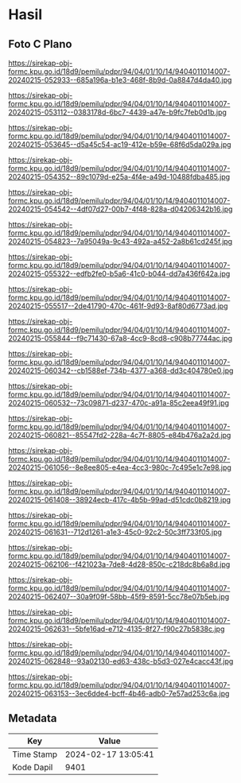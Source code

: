 # Hasil

## Foto C Plano

https://sirekap-obj-formc.kpu.go.id/18d9/pemilu/pdpr/94/04/01/10/14/9404011014007-20240215-052933--685a196a-b1e3-468f-8b9d-0a8847d4da40.jpg

https://sirekap-obj-formc.kpu.go.id/18d9/pemilu/pdpr/94/04/01/10/14/9404011014007-20240215-053112--0383178d-6bc7-4439-a47e-b9fc7feb0d1b.jpg

https://sirekap-obj-formc.kpu.go.id/18d9/pemilu/pdpr/94/04/01/10/14/9404011014007-20240215-053645--d5a45c54-ac19-412e-b59e-68f6d5da029a.jpg

https://sirekap-obj-formc.kpu.go.id/18d9/pemilu/pdpr/94/04/01/10/14/9404011014007-20240215-054352--89c1079d-e25a-4f4e-a49d-10488fdba485.jpg

https://sirekap-obj-formc.kpu.go.id/18d9/pemilu/pdpr/94/04/01/10/14/9404011014007-20240215-054542--4df07d27-00b7-4f48-828a-d04206342b16.jpg

https://sirekap-obj-formc.kpu.go.id/18d9/pemilu/pdpr/94/04/01/10/14/9404011014007-20240215-054823--7a95049a-9c43-492a-a452-2a8b61cd245f.jpg

https://sirekap-obj-formc.kpu.go.id/18d9/pemilu/pdpr/94/04/01/10/14/9404011014007-20240215-055322--edfb2fe0-b5a6-41c0-b044-dd7a436f642a.jpg

https://sirekap-obj-formc.kpu.go.id/18d9/pemilu/pdpr/94/04/01/10/14/9404011014007-20240215-055517--2de41790-470c-461f-9d93-8af80d6773ad.jpg

https://sirekap-obj-formc.kpu.go.id/18d9/pemilu/pdpr/94/04/01/10/14/9404011014007-20240215-055844--f9c71430-67a8-4cc9-8cd8-c908b77744ac.jpg

https://sirekap-obj-formc.kpu.go.id/18d9/pemilu/pdpr/94/04/01/10/14/9404011014007-20240215-060342--cb1588ef-734b-4377-a368-dd3c404780e0.jpg

https://sirekap-obj-formc.kpu.go.id/18d9/pemilu/pdpr/94/04/01/10/14/9404011014007-20240215-060532--73c09871-d237-470c-a91a-85c2eea49f91.jpg

https://sirekap-obj-formc.kpu.go.id/18d9/pemilu/pdpr/94/04/01/10/14/9404011014007-20240215-060821--85547fd2-228a-4c7f-8805-e84b476a2a2d.jpg

https://sirekap-obj-formc.kpu.go.id/18d9/pemilu/pdpr/94/04/01/10/14/9404011014007-20240215-061056--8e8ee805-e4ea-4cc3-980c-7c495e1c7e98.jpg

https://sirekap-obj-formc.kpu.go.id/18d9/pemilu/pdpr/94/04/01/10/14/9404011014007-20240215-061408--38924ecb-417c-4b5b-99ad-d51cdc0b8219.jpg

https://sirekap-obj-formc.kpu.go.id/18d9/pemilu/pdpr/94/04/01/10/14/9404011014007-20240215-061631--712d1261-a1e3-45c0-92c2-50c3ff733f05.jpg

https://sirekap-obj-formc.kpu.go.id/18d9/pemilu/pdpr/94/04/01/10/14/9404011014007-20240215-062106--f421023a-7de8-4d28-850c-c218dc8b6a8d.jpg

https://sirekap-obj-formc.kpu.go.id/18d9/pemilu/pdpr/94/04/01/10/14/9404011014007-20240215-062407--30a9f09f-58bb-45f9-8591-5cc78e07b5eb.jpg

https://sirekap-obj-formc.kpu.go.id/18d9/pemilu/pdpr/94/04/01/10/14/9404011014007-20240215-062631--5bfe16ad-e712-4135-8f27-f90c27b5838c.jpg

https://sirekap-obj-formc.kpu.go.id/18d9/pemilu/pdpr/94/04/01/10/14/9404011014007-20240215-062848--93a02130-ed63-438c-b5d3-027e4cacc43f.jpg

https://sirekap-obj-formc.kpu.go.id/18d9/pemilu/pdpr/94/04/01/10/14/9404011014007-20240215-063153--3ec6dde4-bcff-4b46-adb0-7e57ad253c6a.jpg


## Metadata

| Key        | Value               |
| ---------- | ------------------- |
| Time Stamp | 2024-02-17 13:05:41 |
| Kode Dapil | 9401                |



